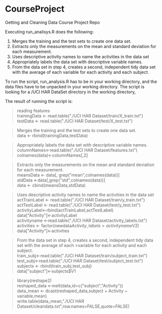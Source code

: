 CourseProject
=============

Getting and Cleaning Data Course Project Repo

Executing run_analisys.R does the following:

 
1. Merges the training and the test sets to create one data set.
2. Extracts only the measurements on the mean and standard deviation for each measurement. 
3. Uses descriptive activity names to name the activities in the data set
4. Appropriately labels the data set with descriptive variable names. 
5. From the data set in step 4, creates a second, independent tidy data set with the average of each variable for each activity and each subject.

To run the script, run_analysis.R has to be in your working directory, and the data files have to be unpacked in your working directory.  The script is looking for a /UCI HAR DataSet directory in the working directory,

The result of running the script is:

>reading features  
>trainingData <- read.table("./UCI HAR Dataset/train/X_train.txt")  
>testData <- read.table("./UCI HAR Dataset/test/X_test.txt")  
   
>Merges the training and the test sets to create one data set.  
>data <- rbind(trainingData,testData)  
   
>Appropriately labels the data set with descriptive variable names.  
>columnNames<-read.table("./UCI HAR Dataset/features.txt")  
>colnames(data)<-columnNames[,2]  
  
>Extracts only the measurements on the mean and standard deviation for each measurement.  
>meansData <- data[, grep("mean",colnames(data))]  
>stdData <-data[,grep("std",colnames(data))]  
>data <- cbind(meansData,stdData)  
  
>Uses descriptive activity names to name the activities in the data set  
>actTrainLabel <- read.table("./UCI HAR Dataset/train/y_train.txt")  
>actTestLabel <- read.table("./UCI HAR Dataset/test/y_test.txt")  
>activityLabel<-rbind(actTrainLabel,actTestLabel)  
>data["Activity"]<-activityLabel  
>activityname <-read.table("./UCI HAR Dataset/activity_labels.txt")  
>activities <- factor(newdata$Activity,labels=activityname$V2)  
>data["Activity"]<-activities  
   
>From the data set in step 4, creates a second, independent tidy data set with the average of each >variable for each activity and each subject.  
>train_subj<-read.table("./UCI HAR Dataset/train/subject_train.txt")  
>test_subj<-read.table("./UCI HAR Dataset/test/subject_test.txt")  
>subjects <- rbind(train_subj,test_subj)  
>data["subject"]<-subjects$V1  
  
>library(reshape2)  
>reshaped_data <-melt(data,id=c("subject","Activity"))  
>data_mean <- dcast(reshaped_data,subject + Activity ~ variable,mean)  
>write.table(data_mean,"./UCI HAR Dataset/cleandata.txt",row.names=FALSE,quote=FALSE)  

